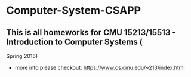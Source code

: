 # Computer-System-CSAPP

## This is all homeworks for CMU 15213/15513 - Introduction to Computer Systems (
Spring 2016)
- more info please checkout: https://www.cs.cmu.edu/~213/index.html
